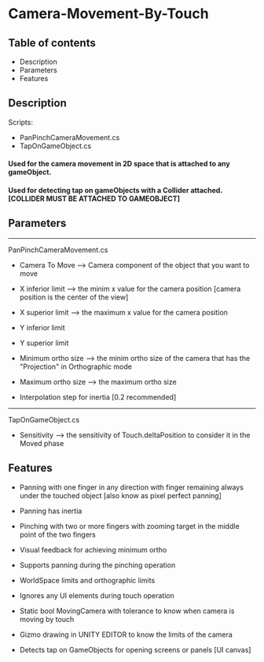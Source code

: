 # Camera-Movement-By-Touch

## Table of contents
* Description
* Parameters
* Features

## Description
Scripts: 
* PanPinchCameraMovement.cs  
* TapOnGameObject.cs

#### Used for the camera movement in 2D space that is attached to any gameObject.
#### Used for detecting tap on gameObjects with a Collider attached. [COLLIDER MUST BE ATTACHED TO GAMEOBJECT]

## Parameters
---
PanPinchCameraMovement.cs 
* Camera To Move --> Camera component of the object that you want to move 

* X inferior limit --> the minim x value for the camera position [camera position is the center of the view]

* X superior limit --> the maximum x value for the camera position

* Y inferior limit 

* Y superior limit

* Minimum ortho size --> the minim ortho size of the camera that has the "Projection" in Orthographic mode

* Maximum ortho size --> the maximum ortho size

* Interpolation step for inertia [0.2 recommended]

---
TapOnGameObject.cs
* Sensitivity --> the sensitivity of Touch.deltaPosition to consider it in the Moved phase


## Features

* Panning with one finger in any direction with finger remaining always under the touched object [also know as pixel perfect panning]

* Panning has inertia
    
* Pinching with two or more fingers with zooming target in the middle point of the two fingers

* Visual feedback for achieving minimum ortho 

* Supports panning during the pinching operation

* WorldSpace limits and orthographic limits

* Ignores any UI elements during touch operation
    
* Static bool MovingCamera with tolerance to know when camera is moving by touch

* Gizmo drawing in UNITY EDITOR to know the limits of the camera 

* Detects tap on GameObjects for opening screens or panels [UI canvas]